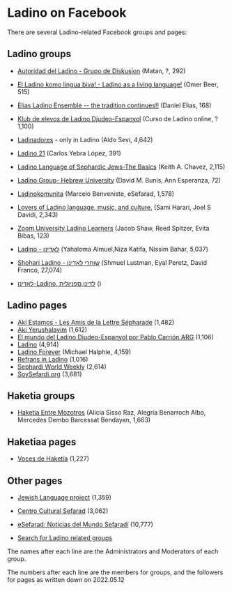 # Ladino on Facebook

There are several Ladino-related Facebook groups and pages:

## Ladino groups

* [Autoridad del Ladino - Grupo de Diskusion](https://www.facebook.com/groups/212165062180457/) (Matan, ?, 292)
* [El Ladino komo lingua biva! - Ladino as a living language!](https://www.facebook.com/groups/1724466381129735/) (Omer Beer, 515)
* [Elias Ladino Ensemble -- the tradition continues!!](https://www.facebook.com/groups/248101815243555/) (Daniel Elias, 168)
* [Klub de elevos de Ladino Djudeo-Espanyol](https://www.facebook.com/groups/KlubDeElevosDeLadino/) (Curso de Ladino online, ? 1,100)
* [Ladinadores](https://www.facebook.com/groups/ladinadores/) - only in Ladino (Aldo Sevi, 4,642)
* [Ladino 21](https://www.facebook.com/groups/825903231391921/) (Carlos Yebra López, 391)
* [Ladino Language of Sephardic Jews-The Basics](https://www.facebook.com/groups/919933981429469/) (Keith A. Chavez, 2,115)
* [Ladino Group- Hebrew University](https://www.facebook.com/groups/692672490834218/) (David M. Bunis, Ann Esperanza, 72)
* [Ladinokomunita](https://www.facebook.com/groups/134020069974997/) (Marcelo Benveniste, eSefarad, 1,578)
* [Lovers of Ladino language, music, and culture.](https://www.facebook.com/groups/2213793287/) (Sami Harari, Joel S Davidi, 2,343)
* [Zoom University Ladino Learners](https://www.facebook.com/groups/2416437988456841/) (Jacob Shaw, Reed Spitzer, Evita Bibas, 123)


* [Ladino - לאדינו](https://www.facebook.com/groups/yahaloma60/) (Yahaloma Almuel,Niza Katifa, Nissim Bahar, 5,037)
* [Shohari Ladino - שוחרי לאדינו](https://www.facebook.com/groups/ladino/) (Shmuel Lustman, Eyal Peretz, David Franco,  27,074)
* [לאדינו-Ladino, לדינו,ספניולית](https://www.facebook.com/groups/161703010692751/) ()

## Ladino pages

* [Aki Estamos - Les Amis de la Lettre Sépharade](https://www.facebook.com/AkiestamosAALS) (1,482)
* [Aki Yerushalayim](https://www.facebook.com/Aki.Yerushalayim) (1,612)
* [El mundo del Ladino Djudeo-Espanyol por Pablo Carrión ARG](https://www.facebook.com/The.World.Of.Ladino.Speakers/) (1,106)
* [Ladino](https://www.facebook.com/Ladino-%D7%9C%D7%90%D7%93%D7%99%D7%A0%D7%95-515267728561389/) (4,914)
* [Ladino Forever](https://www.facebook.com/ladinoforever/) (Michael Halphie, 4,159)
* [Refrans in Ladino](https://www.facebook.com/refranmentirozonoay/) (1,016)
* [Sephardi World Weekly](https://www.facebook.com/SephardiWorldWeekly/) (2,614)
* [SoySefardi.org](https://www.facebook.com/SoySefardi.org/) (3,681)

## Haketia groups

* [Haketia Entre Mozotros](https://www.facebook.com/groups/101379943379765/) (Alicia Sisso Raz, Alegria Benarroch Albo, Mercedes Dembo Barcessat Bendayan, 1,663)

## Haketiaa pages

* [Voces de Haketía](https://www.facebook.com/vocesdehaketia/) (1,227)

## Other pages

* [Jewish Language project](https://www.facebook.com/Jewish-Language-Project-105141091047892/) (1,359)
* [Centro Cultural Sefarad](https://www.facebook.com/ccsefarad/) (3,062)
* [eSefarad: Noticias del Mundo Sefaradí](https://www.facebook.com/esefarad) (10,777)

* [Search for Ladino related groups](https://www.facebook.com/search/groups/?q=ladino)


The names after each line are the Administrators and Moderators of each group.

The numbers after each line are the members for groups, and the followers for pages as written down on 2022.05.12
